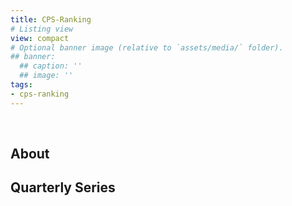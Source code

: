 ```yaml
---
title: CPS-Ranking
# Listing view
view: compact
# Optional banner image (relative to `assets/media/` folder).
## banner:
  ## caption: ''
  ## image: ''
tags:
- cps-ranking
---
```


<br>

<h2>About</h2>

<h2>Quarterly Series</h2>

<br>